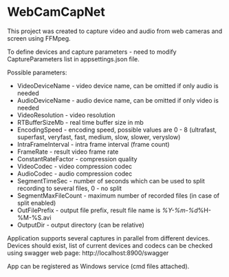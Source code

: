 # WebCamCapNet
This project was created to capture video and audio from web cameras and screen using FFMpeg.

To define devices and capture parameters - need to modify CaptureParameters list in appsettings.json file.

Possible parameters: 
* VideoDeviceName - video device name, can be omitted if only audio is needed
* AudioDeviceName - audio device name, can be omitted if only video is needed
* VideoResolution - video resolution
* RTBufferSizeMb - real time buffer size in mb
* EncodingSpeed - encoding speed, possible values are 0 - 8 (ultrafast, superfast, veryfast, fast, medium, slow, slower, veryslow)
* IntraFrameInterval - intra frame interval (frame count)
* FrameRate - result video frame rate
* ConstantRateFactor - compression quality
* VideoCodec - video compression codec
* AudioCodec - audio compression codec 
* SegmentTimeSec - number of seconds which can be used to split recording to several files, 0 - no split
* SegmentMaxFileCount - maximum number of recorded files (in case of split enabled)
* OutFilePrefix - output file prefix, result file name is <prefix>_%Y-%m-%d_%H-%M-%S.avi
* OutputDir - output directory (can be relative)

Application supports several captures in parallel from different devices.
Devices should exist, list of current devices and codecs can be checked using swagger web page: 
http://localhost:8900/swagger

App can be registered as Windows service (cmd files attached).